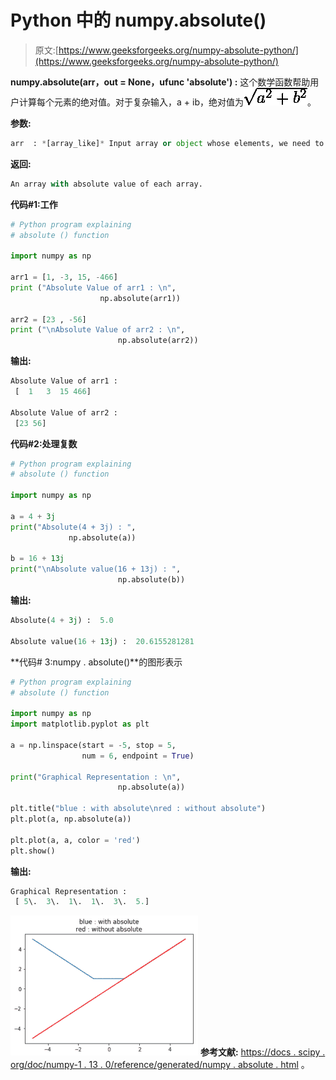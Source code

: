 # Python 中的 numpy.absolute()

> 原文:[https://www.geeksforgeeks.org/numpy-absolute-python/](https://www.geeksforgeeks.org/numpy-absolute-python/)

**numpy.absolute(arr，out = None，ufunc 'absolute') :** 这个数学函数帮助用户计算每个元素的绝对值。对于复杂输入，a + ib，绝对值为![ \sqrt { a^2 + b^2 }](img/d8d112130323875699e9f18eb7c7319a.png "Rendered by QuickLaTeX.com")。

**参数:**

```py
arr  : *[array_like]* Input array or object whose elements, we need to test.

```

**返回:**

```py
An array with absolute value of each array.  

```

**代码#1:工作**

```py
# Python program explaining
# absolute () function

import numpy as np

arr1 = [1, -3, 15, -466]
print ("Absolute Value of arr1 : \n",
                    np.absolute(arr1))

arr2 = [23 , -56]
print ("\nAbsolute Value of arr2 : \n",
                        np.absolute(arr2))
```

**输出:**

```py
Absolute Value of arr1 : 
 [  1   3  15 466]

Absolute Value of arr2 : 
 [23 56]

```

**代码#2:处理复数**

```py
# Python program explaining
# absolute () function

import numpy as np

a = 4 + 3j
print("Absolute(4 + 3j) : ",
             np.absolute(a))

b = 16 + 13j
print("\nAbsolute value(16 + 13j) : ",
                        np.absolute(b))
```

**输出:**

```py
Absolute(4 + 3j) :  5.0

Absolute value(16 + 13j) :  20.6155281281
```

**代码# 3:numpy . absolute()**的图形表示

```py
# Python program explaining
# absolute () function

import numpy as np
import matplotlib.pyplot as plt

a = np.linspace(start = -5, stop = 5,
                num = 6, endpoint = True)

print("Graphical Representation : \n",
                        np.absolute(a))

plt.title("blue : with absolute\nred : without absolute")
plt.plot(a, np.absolute(a))

plt.plot(a, a, color = 'red')
plt.show()
```

**输出:**

```py
Graphical Representation : 
 [ 5\.  3\.  1\.  1\.  3\.  5.]

```

![](img/5ed3491f69da6b3d6f83c91b9e227469.png)
**参考文献:**
[https://docs . scipy . org/doc/numpy-1 . 13 . 0/reference/generated/numpy . absolute . html](https://docs.scipy.org/doc/numpy-1.13.0/reference/generated/numpy.absolute.html)
。